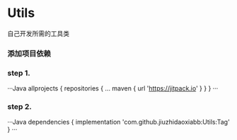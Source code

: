 # Utils
自己开发所需的工具类
### 添加项目依赖
### step 1.
···Java
allprojects {
		repositories {
			...
			maven { url 'https://jitpack.io' }
		}
	}
···
  ### step 2.
  ···Java
  dependencies {
	        implementation 'com.github.jiuzhidaoxiabb:Utils:Tag'
	}
···
